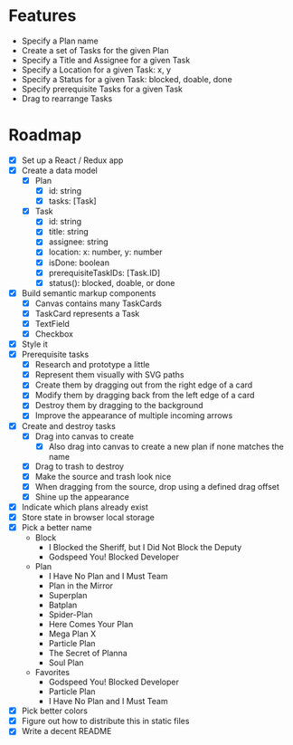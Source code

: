 # Features

- Specify a Plan name
- Create a set of Tasks for the given Plan
- Specify a Title and Assignee for a given Task
- Specify a Location for a given Task: x, y
- Specify a Status for a given Task: blocked, doable, done
- Specify prerequisite Tasks for a given Task
- Drag to rearrange Tasks

# Roadmap

- [x] Set up a React / Redux app
- [x] Create a data model
    - [x] Plan
        - [x] id: string
        - [x] tasks: [Task]
    - [x] Task
        - [x] id: string
        - [x] title: string
        - [x] assignee: string
        - [x] location: x: number, y: number
        - [x] isDone: boolean
        - [x] prerequisiteTaskIDs: [Task.ID]
        - [x] status(): blocked, doable, or done
- [x] Build semantic markup components
    - [x] Canvas contains many TaskCards
    - [x] TaskCard represents a Task
    - [x] TextField
    - [x] Checkbox
- [x] Style it
- [x] Prerequisite tasks
    - [x] Research and prototype a little
    - [x] Represent them visually with SVG paths
    - [x] Create them by dragging out from the right edge of a card
    - [x] Modify them by dragging back from the left edge of a card
    - [x] Destroy them by dragging to the background
    - [x] Improve the appearance of multiple incoming arrows
- [x] Create and destroy tasks
    - [x] Drag into canvas to create
        - [x] Also drag into canvas to create a new plan if none matches the name
    - [x] Drag to trash to destroy
    - [x] Make the source and trash look nice
    - [x] When dragging from the source, drop using a defined drag offset
    - [x] Shine up the appearance
- [x] Indicate which plans already exist
- [x] Store state in browser local storage
- [x] Pick a better name
    - Block
        - I Blocked the Sheriff, but I Did Not Block the Deputy
        - Godspeed You! Blocked Developer
    - Plan
        - I Have No Plan and I Must Team
        - Plan in the Mirror
        - Superplan
        - Batplan
        - Spider-Plan
        - Here Comes Your Plan
        - Mega Plan X
        - Particle Plan
        - The Secret of Planna
        - Soul Plan
    - Favorites
        - Godspeed You! Blocked Developer
        - Particle Plan
        - I Have No Plan and I Must Team
- [x] Pick better colors
- [x] Figure out how to distribute this in static files
- [x] Write a decent README

